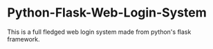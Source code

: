 # Python-Flask-Web-Login-System
This is a full fledged web login system made from python's flask framework. 
